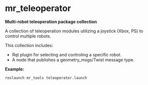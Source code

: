 mr_teleoperator
===============

<strong>Multi-robot teleoperation package collection</strong>

A collection  of teleoperation modules utilizing a joystick (Xbox, PS) to control multiple robots.

This collection includes: 
<ul> 
  <li>
    Rqt plugin  for selecting and controling a specific robot.
  </li>
   <li>
   A node that publishes a geometry_msgs/Twist message type.
   </li>
</ul> 


<strong>Example:</strong>
```
roslaunch mr_tools teleoperator.launch
```
